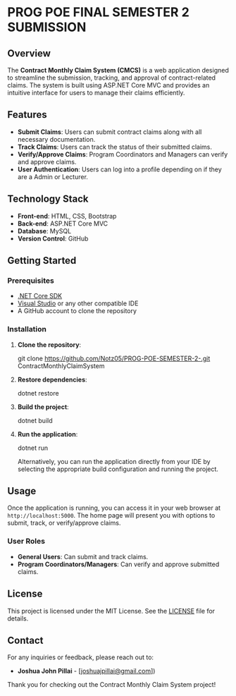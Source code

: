 
# PROG POE FINAL SEMESTER 2 SUBMISSION

## Overview

The **Contract Monthly Claim System (CMCS)** is a web application designed to streamline the submission, tracking, and approval of contract-related claims. The system is built using ASP.NET Core MVC and provides an intuitive interface for users to manage their claims efficiently.

## Features

- **Submit Claims**: Users can submit contract claims along with all necessary documentation.
- **Track Claims**: Users can track the status of their submitted claims.
- **Verify/Approve Claims**: Program Coordinators and Managers can verify and approve claims.
- **User Authentication**: Users can log into a profile depending on if they are a Admin or Lecturer.

## Technology Stack

- **Front-end**: HTML, CSS, Bootstrap
- **Back-end**: ASP.NET Core MVC
- **Database**:  MySQL
- **Version Control**: GitHub

## Getting Started

### Prerequisites

- [.NET Core SDK](https://dotnet.microsoft.com/download) 
- [Visual Studio](https://visualstudio.microsoft.com/) or any other compatible IDE
- A GitHub account to clone the repository

### Installation

1. **Clone the repository**:
   
   git clone https://github.com/Notz05/PROG-POE-SEMESTER-2-.git
   ContractMonthlyClaimSystem
   

2. **Restore dependencies**:
  
   dotnet restore
   

3. **Build the project**:
  
   dotnet build
   

4. **Run the application**:
   
   dotnet run
   

   Alternatively, you can run the application directly from your IDE by selecting the appropriate build configuration and running the project.

## Usage

Once the application is running, you can access it in your web browser at `http://localhost:5000`. The home page will present you with options to submit, track, or verify/approve claims.

### User Roles

- **General Users**: Can submit and track claims.
- **Program Coordinators/Managers**: Can verify and approve submitted claims.

## License

This project is licensed under the MIT License. See the [LICENSE](LICENSE) file for details.

## Contact

For any inquiries or feedback, please reach out to:

- **Joshua John Pillai** - [joshuajpillai@gmail.com])

Thank you for checking out the Contract Monthly Claim System project! 

